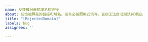 ```yaml
---
name: 反馈被屏蔽的域名和链接
about: 反馈被屏蔽的链接和域名。请务必按照格式填写，否则无法自动测试并添加。
title: "[RejectedDomain]"
labels: bug
assignees: ''

---
```


<!-- 请务必按照下面的格式填写，每行一个域名或链接，以 http 或 https 开头，例如：
http://example.com
https://example.com
-->
